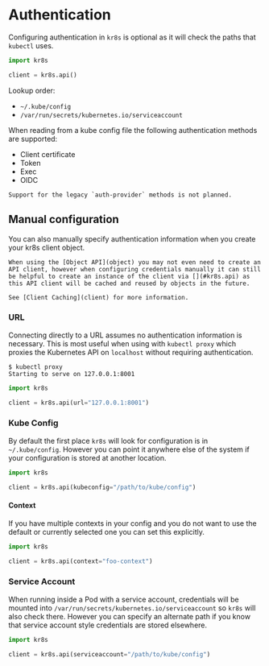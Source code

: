 # Authentication

Configuring authentication in `kr8s` is optional as it will check the paths that `kubectl` uses.

```python
import kr8s

client = kr8s.api()
```

Lookup order:

- `~/.kube/config`
- `/var/run/secrets/kubernetes.io/serviceaccount`

When reading from a kube config file the following authentication methods are supported:

- Client certificate
- Token
- Exec
- OIDC

```{warning}
Support for the legacy `auth-provider` methods is not planned.
```

## Manual configuration

You can also manually specify authentication information when you create your kr8s client object.

```{note}
When using the [Object API](object) you may not even need to create an API client, however when configuring credentials manually it can still be helpful to create an instance of the client via [](#kr8s.api) as this API client will be cached and reused by objects in the future.

See [Client Caching](client) for more information.
```

### URL

Connecting directly to a URL assumes no authentication information is necessary. This is most useful when using with `kubectl proxy` which proxies the Kubernetes API on `localhost` without requiring authentication.

```console
$ kubectl proxy
Starting to serve on 127.0.0.1:8001
```

```python
import kr8s

client = kr8s.api(url="127.0.0.1:8001")
```

### Kube Config

By default the first place `kr8s` will look for configuration is in `~/.kube/config`. However you can point it anywhere else of the system if your configuration is stored at another location.

```python
import kr8s

client = kr8s.api(kubeconfig="/path/to/kube/config")
```

#### Context

If you have multiple contexts in your config and you do not want to use the default or currently selected one you can set this explicitly.

```python
import kr8s

client = kr8s.api(context="foo-context")
```


### Service Account

When running inside a Pod with a service account, credentials will be mounted into `/var/run/secrets/kubernetes.io/serviceaccount` so `kr8s` will also check there. However you can specify an alternate path if you know that service account style credentials are stored elsewhere.

```python
import kr8s

client = kr8s.api(serviceaccount="/path/to/kube/config")
```
